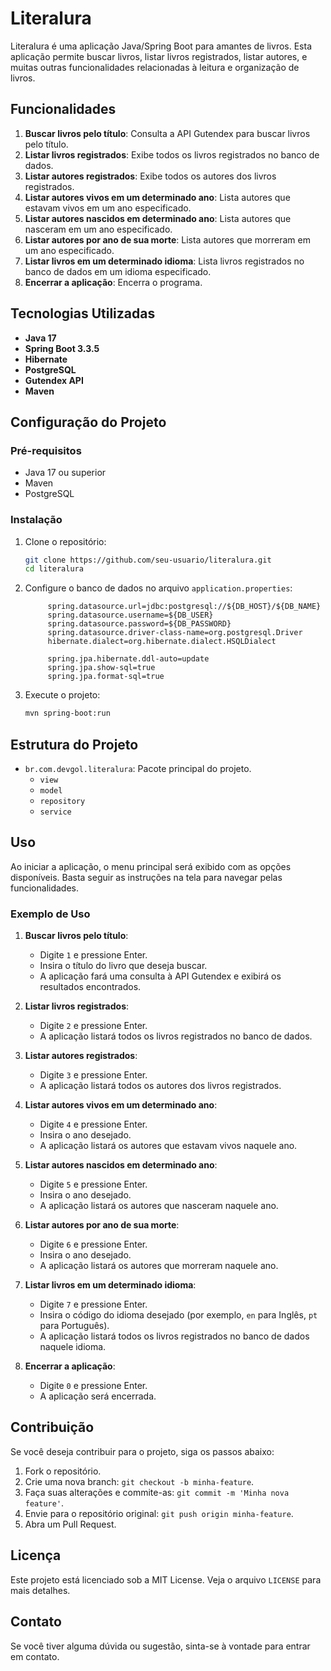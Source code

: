 # Literalura

Literalura é uma aplicação Java/Spring Boot para amantes de livros. Esta aplicação permite buscar livros, listar livros registrados, listar autores, e muitas outras funcionalidades relacionadas à leitura e organização de livros.

## Funcionalidades

1. **Buscar livros pelo título**: Consulta a API Gutendex para buscar livros pelo título.
2. **Listar livros registrados**: Exibe todos os livros registrados no banco de dados.
3. **Listar autores registrados**: Exibe todos os autores dos livros registrados.
4. **Listar autores vivos em um determinado ano**: Lista autores que estavam vivos em um ano especificado.
5. **Listar autores nascidos em determinado ano**: Lista autores que nasceram em um ano especificado.
6. **Listar autores por ano de sua morte**: Lista autores que morreram em um ano especificado.
7. **Listar livros em um determinado idioma**: Lista livros registrados no banco de dados em um idioma especificado.
8. **Encerrar a aplicação**: Encerra o programa.

## Tecnologias Utilizadas

- **Java 17** 
- **Spring Boot 3.3.5**
- **Hibernate**
- **PostgreSQL**
- **Gutendex API**
- **Maven**

## Configuração do Projeto

### Pré-requisitos

- Java 17 ou superior
- Maven
- PostgreSQL

### Instalação

1. Clone o repositório:
   ```bash
   git clone https://github.com/seu-usuario/literalura.git
   cd literalura
   ```

2. Configure o banco de dados no arquivo `application.properties`:
   ```properties
        spring.datasource.url=jdbc:postgresql://${DB_HOST}/${DB_NAME}
        spring.datasource.username=${DB_USER}
        spring.datasource.password=${DB_PASSWORD}
        spring.datasource.driver-class-name=org.postgresql.Driver
        hibernate.dialect=org.hibernate.dialect.HSQLDialect

        spring.jpa.hibernate.ddl-auto=update
        spring.jpa.show-sql=true
        spring.jpa.format-sql=true
   ```

3. Execute o projeto:
   ```bash
   mvn spring-boot:run
   ```

## Estrutura do Projeto

- `br.com.devgol.literalura`: Pacote principal do projeto.
  - `view`
  - `model`
  - `repository`
  - `service`

## Uso

Ao iniciar a aplicação, o menu principal será exibido com as opções disponíveis. Basta seguir as instruções na tela para navegar pelas funcionalidades.

### Exemplo de Uso

1. **Buscar livros pelo título**:
   - Digite `1` e pressione Enter.
   - Insira o título do livro que deseja buscar.
   - A aplicação fará uma consulta à API Gutendex e exibirá os resultados encontrados.

2. **Listar livros registrados**:
   - Digite `2` e pressione Enter.
   - A aplicação listará todos os livros registrados no banco de dados.

3. **Listar autores registrados**:
   - Digite `3` e pressione Enter.
   - A aplicação listará todos os autores dos livros registrados.

4. **Listar autores vivos em um determinado ano**:
   - Digite `4` e pressione Enter.
   - Insira o ano desejado.
   - A aplicação listará os autores que estavam vivos naquele ano.

5. **Listar autores nascidos em determinado ano**:
   - Digite `5` e pressione Enter.
   - Insira o ano desejado.
   - A aplicação listará os autores que nasceram naquele ano.

6. **Listar autores por ano de sua morte**:
   - Digite `6` e pressione Enter.
   - Insira o ano desejado.
   - A aplicação listará os autores que morreram naquele ano.

7. **Listar livros em um determinado idioma**:
   - Digite `7` e pressione Enter.
   - Insira o código do idioma desejado (por exemplo, `en` para Inglês, `pt` para Português).
   - A aplicação listará todos os livros registrados no banco de dados naquele idioma.

8. **Encerrar a aplicação**:
   - Digite `0` e pressione Enter.
   - A aplicação será encerrada.

## Contribuição

Se você deseja contribuir para o projeto, siga os passos abaixo:

1. Fork o repositório.
2. Crie uma nova branch: `git checkout -b minha-feature`.
3. Faça suas alterações e commite-as: `git commit -m 'Minha nova feature'`.
4. Envie para o repositório original: `git push origin minha-feature`.
5. Abra um Pull Request.

## Licença

Este projeto está licenciado sob a MIT License. Veja o arquivo `LICENSE` para mais detalhes.

## Contato

Se você tiver alguma dúvida ou sugestão, sinta-se à vontade para entrar em contato.


